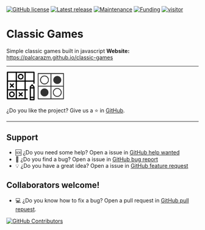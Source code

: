 [![GitHub license](https://img.shields.io/github/license/palcarazm/classic-games.svg)](https://github.com/palcarazm/classic-games/blob/master/LICENSE)
[![Latest release](https://img.shields.io/github/package-json/v/palcarazm/classic-games/master?logo=github)](https://github.com/palcarazm/classic-games/releases)
[![Maintenance](https://img.shields.io/badge/maintained%3F-yes-success.svg)](https://github.com/palcarazm/classic-games/graphs/contributors)
[![Funding](https://img.shields.io/badge/sponsor-30363D?style=flat&logo=GitHub-Sponsors&logoColor=#white)](https://github.com/sponsors/palcarazm)
[![visitor](https://visitor-counter-badge.vercel.app/api/palcarazm/classic-games?color=informational&style=flat)](https://palcarazm.github.io/classic-games)

# Classic Games
Simple classic games built in javascript
**Website:** https://palcarazm.github.io/classic-games
***
<a href="https://palcarazm.github.io/classic-games/games/tic-tac-toe/" target="_blank" title="Tic Tac Toe"><img src="img/games/tic-tac-toe.png" alt="drawing" height="75"/></a> <a href="https://palcarazm.github.io/classic-games/games/othello/" target="_blank" title="Othello"><img src="img/games/othello.png" alt="drawing" height="75"/></a>

¿Do you like the project? Give us a :star: in [GitHub](https://github.com/palcarazm/classic-games).
***
## Support
 - :sos: ¿Do you need some help? Open a issue in [GitHub help wanted](https://github.com/palcarazm/classic-games/issues/new?assignees=&labels=help+wanted&template=help-wanted.md&title=%5BHELP%5D)
 - :bug: ¿Do you find a bug? Open a issue in [GitHub bug report](https://github.com/palcarazm/classic-games/issues/new?assignees=&labels=bug&template=bug_report.md&title=%5BBUG%5D)
 - :bulb: ¿Do you have a great idea? Open a issue in [GitHub feature request](https://github.com/palcarazm/classic-games/issues/new?assignees=&labels=enhancement&template=feature_request.md&title=%5BFEATURE%5D)
## Collaborators welcome!
 - :computer: ¿Do you know how to fix a bug? Open a pull request in [GitHub pull repuest](https://github.com/palcarazm/classic-games/compare).
 
[![GitHub Contributors](https://contrib.rocks/image?repo=palcarazm/classic-games)](https://github.com/palcarazm/classic-games/graphs/contributors)